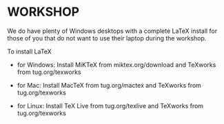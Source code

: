 # WORKSHOP

We do have plenty of Windows desktops with a complete LaTeX install for those of you that do not want to use their laptop during the workshop.

To install LaTeX
- for Windows: Install MiKTeX from miktex.org/download and TeXworks from tug.org/texworks

- for Mac: Install MacTeX from tug.org/mactex and TeXworks from tug.org/texworks

- for Linux: Install TeX Live from tug.org/texlive and TeXworks from tug.org/texworks